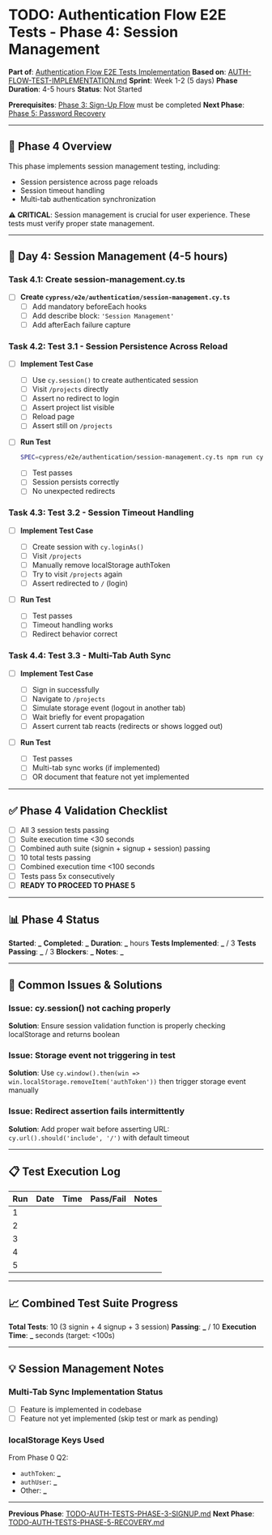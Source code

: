 # TODO: Authentication Flow E2E Tests - Phase 4: Session Management

**Part of**: [Authentication Flow E2E Tests Implementation](./TODO-AUTH-TESTS.md)
**Based on**: [AUTH-FLOW-TEST-IMPLEMENTATION.md](claudedocs/AUTH-FLOW-TEST-IMPLEMENTATION.md)
**Sprint**: Week 1-2 (5 days)
**Phase Duration**: 4-5 hours
**Status**: Not Started

**Prerequisites**: [Phase 3: Sign-Up Flow](./TODO-AUTH-TESTS-PHASE-3-SIGNUP.md) must be completed
**Next Phase**: [Phase 5: Password Recovery](./TODO-AUTH-TESTS-PHASE-5-RECOVERY.md)

---

## 🎯 Phase 4 Overview

This phase implements session management testing, including:

- Session persistence across page reloads
- Session timeout handling
- Multi-tab authentication synchronization

**⚠️ CRITICAL**: Session management is crucial for user experience. These tests must verify proper state management.

---

## 📅 Day 4: Session Management (4-5 hours)

### Task 4.1: Create session-management.cy.ts

- [ ] **Create `cypress/e2e/authentication/session-management.cy.ts`**
  - [ ] Add mandatory beforeEach hooks
  - [ ] Add describe block: `'Session Management'`
  - [ ] Add afterEach failure capture

### Task 4.2: Test 3.1 - Session Persistence Across Reload

- [ ] **Implement Test Case**

  - [ ] Use `cy.session()` to create authenticated session
  - [ ] Visit `/projects` directly
  - [ ] Assert no redirect to login
  - [ ] Assert project list visible
  - [ ] Reload page
  - [ ] Assert still on `/projects`

- [ ] **Run Test**
  ```bash
  SPEC=cypress/e2e/authentication/session-management.cy.ts npm run cypress:run:spec
  ```
  - [ ] Test passes
  - [ ] Session persists correctly
  - [ ] No unexpected redirects

### Task 4.3: Test 3.2 - Session Timeout Handling

- [ ] **Implement Test Case**

  - [ ] Create session with `cy.loginAs()`
  - [ ] Visit `/projects`
  - [ ] Manually remove localStorage authToken
  - [ ] Try to visit `/projects` again
  - [ ] Assert redirected to `/` (login)

- [ ] **Run Test**
  - [ ] Test passes
  - [ ] Timeout handling works
  - [ ] Redirect behavior correct

### Task 4.4: Test 3.3 - Multi-Tab Auth Sync

- [ ] **Implement Test Case**

  - [ ] Sign in successfully
  - [ ] Navigate to `/projects`
  - [ ] Simulate storage event (logout in another tab)
  - [ ] Wait briefly for event propagation
  - [ ] Assert current tab reacts (redirects or shows logged out)

- [ ] **Run Test**
  - [ ] Test passes
  - [ ] Multi-tab sync works (if implemented)
  - [ ] OR document that feature not yet implemented

---

## ✅ Phase 4 Validation Checklist

- [ ] All 3 session tests passing
- [ ] Suite execution time <30 seconds
- [ ] Combined auth suite (signin + signup + session) passing
- [ ] 10 total tests passing
- [ ] Combined execution time <100 seconds
- [ ] Tests pass 5x consecutively
- [ ] **READY TO PROCEED TO PHASE 5**

---

## 📊 Phase 4 Status

**Started**: ********\_********
**Completed**: ********\_********
**Duration**: ****\_**** hours
**Tests Implemented**: **\_** / 3
**Tests Passing**: **\_** / 3
**Blockers**: ********\_********
**Notes**: ********\_********

---

## 🚨 Common Issues & Solutions

### Issue: cy.session() not caching properly

**Solution**: Ensure session validation function is properly checking localStorage and returns boolean

### Issue: Storage event not triggering in test

**Solution**: Use `cy.window().then(win => win.localStorage.removeItem('authToken'))` then trigger storage event manually

### Issue: Redirect assertion fails intermittently

**Solution**: Add proper wait before asserting URL: `cy.url().should('include', '/')` with default timeout

---

## 📋 Test Execution Log

| Run | Date | Time | Pass/Fail | Notes |
| --- | ---- | ---- | --------- | ----- |
| 1   |      |      |           |       |
| 2   |      |      |           |       |
| 3   |      |      |           |       |
| 4   |      |      |           |       |
| 5   |      |      |           |       |

---

## 📈 Combined Test Suite Progress

**Total Tests**: 10 (3 signin + 4 signup + 3 session)
**Passing**: **\_** / 10
**Execution Time**: **\_** seconds (target: <100s)

---

## 💡 Session Management Notes

### Multi-Tab Sync Implementation Status

- [ ] Feature is implemented in codebase
- [ ] Feature not yet implemented (skip test or mark as pending)

### localStorage Keys Used

From Phase 0 Q2:

- `authToken`: ********\_********
- `authUser`: ********\_********
- Other: ********\_********

---

**Previous Phase**: [TODO-AUTH-TESTS-PHASE-3-SIGNUP.md](./TODO-AUTH-TESTS-PHASE-3-SIGNUP.md)
**Next Phase**: [TODO-AUTH-TESTS-PHASE-5-RECOVERY.md](./TODO-AUTH-TESTS-PHASE-5-RECOVERY.md)
